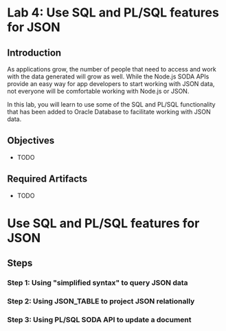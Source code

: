 # Lab 4: Use SQL and PL/SQL features for JSON

## Introduction

As applications grow, the number of people that need to access and work with the data generated will grow as well. While the Node.js SODA APIs provide an easy way for app developers to start working with JSON data, not everyone will be comfortable working with Node.js or JSON.

In this lab, you will learn to use some of the SQL and PL/SQL functionality that has been added to Oracle Database to facilitate working with JSON data.

## Objectives

- TODO

## Required Artifacts

- TODO

# Use SQL and PL/SQL features for JSON

## Steps

### Step 1: Using "simplified syntax" to query JSON data 

### Step 2: Using JSON_TABLE to project JSON relationally

### Step 3: Using PL/SQL SODA API to update a document
